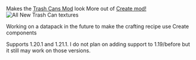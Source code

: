 Makes the [Trash Cans Mod](https://modrinth.com/mod/trash-cans) look More out of [Create mod!](https://modrinth.com/mod/create) ![All New Trash Can textures](https://cdn.modrinth.com/data/cached_images/36fda80018ef551a75bd2dec56929170da6cab6e.png)

Working on a datapack in the future to make the crafting recipe use Create components

Supports 1.20.1 and 1.21.1. I do not plan on adding support to 1.19/before but it still may work on those versions.



